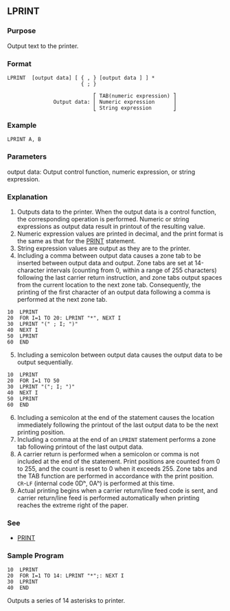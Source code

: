 ## LPRINT

### Purpose
Output text to the printer.

### Format
```basic
LPRINT  [output data] [ { , } [output data ] ] *
                        { ; }
                        
                            ⎡ TAB(numeric expression) ⎤
               Output data: ⎢ Numeric expression      ⎥
                            ⎣ String expression       ⎦
```

### Example
```basic
LPRINT A, B
```

### Parameters
output data: Output control function, numeric expression, or string expression.

### Explanation
1. Outputs data to the printer. When the output data is a control function, the
corresponding operation is performed. Numeric or string expressions as output data 
result in printout of the resulting value.
2. Numeric expression values are printed in decimal, and the print format is the same 
as that for the [PRINT](PRINT.md) statement.
3. String expression values are output as they are to the printer.
4. Including a comma between output data causes a zone tab to be inserted between output data and output.
   Zone tabs are set at 14-character intervals (counting from 0, within a range of 255 characters)
   following the last carrier return instruction, and zone tabs output spaces from the 
   current location to the next zone tab. Consequently, the printing of the first character
   of an output data following a comma is performed at the next zone tab.

```basic
10  LPRINT
20  FOR I=1 TO 20: LPRINT "*", NEXT I
30  LPRINT "(" ; I; ")"
40  NEXT I
50  LPRINT
60  END
```

5. Including a semicolon between output data causes the output data to be output sequentially.

```basic
10  LPRINT
20  FOR I=1 TO 50
30  LPRINT "("; I; ")"
40  NEXT I
50  LPRINT
60  END
```

6. Including a semicolon at the end of the statement causes the location immediately
following the printout of the last output data to be the next printing position.
7. Including a comma at the end of an `LPRINT` statement performs a zone tab following printout of the last output data.
8. A carrier return is performed when a semicolon or comma is not included at the end of the statement.
Print positions are counted from 0 to 255, and the count is reset to 0 when it exceeds 255.
Zone tabs and the TAB function are performed in accordance with the print position.
`CR`-`LF` (internal code 0Dʰ, 0Aʰ) is performed at this time.
9. Actual printing begins when a carrier return/line feed code is sent, and carrier return/line feed
is performed automatically when printing reaches the extreme right of the paper.

### See
 - [PRINT](PRINT.md)

### Sample Program
```basic
10  LPRINT
20  FOR I=1 TO 14: LPRINT "*";: NEXT I
30  LPRINT
40  END
```

Outputs a series of 14 asterisks to printer.
